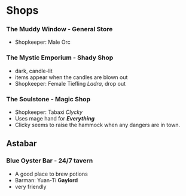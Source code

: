 # Shops
### The Muddy Window - General Store
* Shopkeeper: Male Orc


### The Mystic Emporium - Shady Shop
* dark, candle-lit
* items appear when the candles are blown out
* Shopkeeper: Female Tiefling *Ladra*, drop out


### The Soulstone - Magic Shop
* Shopkeeper: Tabaxi *Clycky*
* Uses mage hand for ***Everything***
* Clicky seems to raise the hammock when any dangers are in town.


## Astabar
### Blue Oyster Bar - 24/7 tavern
* A good place to brew potions
* Barman: Yuan-Ti **Gaylord**
* very friendly

